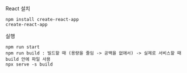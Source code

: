 React 설치

```
npm install create-react-app
create-react-app
```

실행

```
npm run start
npm run build : 빌드할 때 (용량을 줄임 -> 공백을 없애서) -> 실제로 서비스할 때 build 안에 파일 사용
npx serve -s build
```
